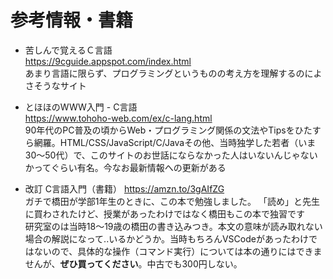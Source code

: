 # 参考情報・書籍

- 苦しんで覚えるＣ言語  
<https://9cguide.appspot.com/index.html>  
  あまり言語に限らず、プログラミングというものの考え方を理解するのによさそうなサイト

- とほほのWWW入門 - C言語  
<https://www.tohoho-web.com/ex/c-lang.html>  
90年代のPC普及の頃からWeb・プログラミング関係の文法やTipsをひたすら網羅。HTML/CSS/JavaScript/C/Javaその他、当時独学した若者（いま30〜50代）で、このサイトのお世話にならなかった人はいないんじゃないかってぐらい有名。今なお最新情報への更新がある

- 改訂 C言語入門（書籍）
<https://amzn.to/3gAIfZG>  
ガチで橋田が学部1年生のときに、この本で勉強しました。
「読め」と先生に買わされたけど、授業があったわけではなく橋田もこの本で独習です</small>  
研究室のは当時18〜19歳の橋田の書き込みつき。本文の意味が読み取れない場合の解説になって..いるかどうか。当時もちろんVSCodeがあったわけではないので、具体的な操作（コマンド実行）については本の通りにはできませんが、**ぜひ買ってください**。中古でも300円しない。
